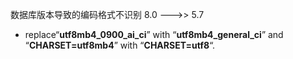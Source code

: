数据库版本导致的编码格式不识别
8.0 --->> 5.7
- replace“**utf8mb4_0900_ai_ci**” with “**utf8mb4_general_ci**” and “**CHARSET=utf8mb4**” with “**CHARSET=utf8**“.